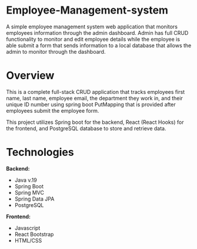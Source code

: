 # Employee-Management-system
A simple employee management system web application that monitors employees information through the admin dashboard. Admin has full CRUD functionality to monitor and edit employee details while the employee is able submit a form that sends information to a local database that allows the admin to monitor through the dashboard.

# Overview
This is a complete full-stack CRUD application that tracks employees first name, last name, employee email, the department they work in, and their unique ID number using spring boot PutMapping that is provided after employees submit the employee form.

This project utilizes Spring boot for the backend, React (React Hooks) for the frontend, and PostgreSQL database to store and retrieve data. 

# Technologies

**Backend:**
- Java v.19
- Spring Boot
- Spring MVC
- Spring Data JPA
- PostgreSQL
  
**Frontend:**
- Javascript
- React Bootstrap
- HTML/CSS
